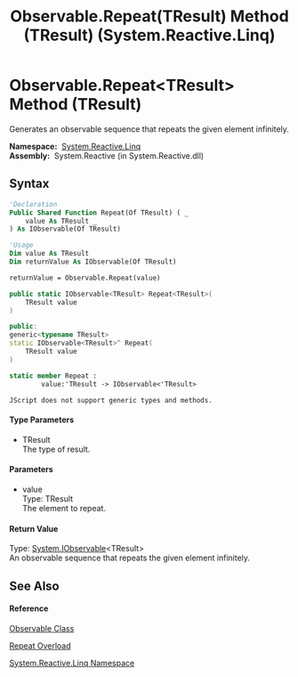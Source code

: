 ﻿---
title: Observable.Repeat(TResult) Method (TResult) (System.Reactive.Linq)
TOCTitle: Repeat(TResult) Method (TResult)
ms:assetid: M:System.Reactive.Linq.Observable.Repeat``1(``0)
ms:mtpsurl: https://msdn.microsoft.com/en-us/library/Hh212126(v=VS.103)
ms:contentKeyID: 36069824
ms.date: 06/28/2011
mtps_version: v=VS.103
dev_langs:
- vb
- csharp
- c++
- fsharp
- jscript
---

# Observable.Repeat\<TResult\> Method (TResult)

Generates an observable sequence that repeats the given element infinitely.

**Namespace:**  [System.Reactive.Linq](hh211929\(v=vs.103\).md)  
**Assembly:**  System.Reactive (in System.Reactive.dll)

## Syntax

``` vb
'Declaration
Public Shared Function Repeat(Of TResult) ( _
    value As TResult _
) As IObservable(Of TResult)
```

``` vb
'Usage
Dim value As TResult
Dim returnValue As IObservable(Of TResult)

returnValue = Observable.Repeat(value)
```

``` csharp
public static IObservable<TResult> Repeat<TResult>(
    TResult value
)
```

``` c++
public:
generic<typename TResult>
static IObservable<TResult>^ Repeat(
    TResult value
)
```

``` fsharp
static member Repeat : 
        value:'TResult -> IObservable<'TResult> 
```

``` jscript
JScript does not support generic types and methods.
```

#### Type Parameters

  - TResult  
    The type of result.

#### Parameters

  - value  
    Type: TResult  
    The element to repeat.  

#### Return Value

Type: [System.IObservable](https://msdn.microsoft.com/en-us/library/Dd990377)\<TResult\>  
An observable sequence that repeats the given element infinitely.  

## See Also

#### Reference

[Observable Class](hh244252\(v=vs.103\).md)

[Repeat Overload](hh211952\(v=vs.103\).md)

[System.Reactive.Linq Namespace](hh211929\(v=vs.103\).md)

